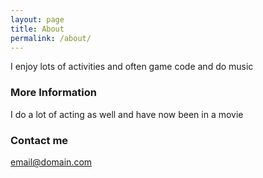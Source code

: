 ```yaml
---
layout: page
title: About
permalink: /about/
---
```


I enjoy lots of activities and often game code and do music

### More Information

I do a lot of acting as well and have now been in a movie

### Contact me

[email@domain.com](mailto:email@domain.com)
